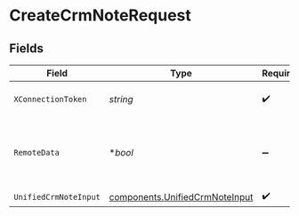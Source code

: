 # CreateCrmNoteRequest


## Fields

| Field                                                                            | Type                                                                             | Required                                                                         | Description                                                                      | Example                                                                          |
| -------------------------------------------------------------------------------- | -------------------------------------------------------------------------------- | -------------------------------------------------------------------------------- | -------------------------------------------------------------------------------- | -------------------------------------------------------------------------------- |
| `XConnectionToken`                                                               | *string*                                                                         | :heavy_check_mark:                                                               | The connection token                                                             |                                                                                  |
| `RemoteData`                                                                     | **bool*                                                                          | :heavy_minus_sign:                                                               | Set to true to include data from the original Crm software.                      | false                                                                            |
| `UnifiedCrmNoteInput`                                                            | [components.UnifiedCrmNoteInput](../../models/components/unifiedcrmnoteinput.md) | :heavy_check_mark:                                                               | N/A                                                                              |                                                                                  |